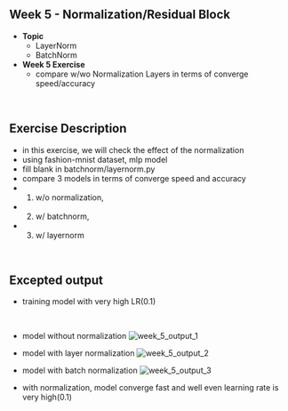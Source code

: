 ## **Week 5 - Normalization/Residual Block**
- **Topic**
  - LayerNorm
  - BatchNorm
- **Week 5 Exercise**
  - compare w/wo Normalization Layers in terms of converge speed/accuracy

</br>

## Exercise Description
- in this exercise, we will check the effect of the normalization
- using fashion-mnist dataset, mlp model
- fill blank in batchnorm/layernorm.py
- compare 3 models in terms of converge speed and accuracy
- 1. w/o normalization, 
- 2. w/ batchnorm, 
- 3. w/ layernorm

</br>

## Excepted output
- training model with very high LR(0.1)

</br>

- model without normalization
![week_5_output_1](https://github.com/naye971012/numpy_transformer/assets/74105909/caf39415-f93a-4415-917c-3e297565329f)

- model with layer normalization
![week_5_output_2](https://github.com/naye971012/numpy_transformer/assets/74105909/e1be1942-5895-47ee-a2eb-0e8ffed34b09)

- model with batch normalization
![week_5_output_3](https://github.com/naye971012/numpy_transformer/assets/74105909/50ebeeb2-a187-49ea-9f3a-f38c23691605)

- with normalization, model converge fast and well even learning rate is very high(0.1)